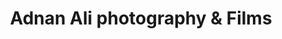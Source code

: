 ---
title: "Adnan Ali photography & Films"
url: /karachi/adnan-ali-photography-and-films/
shop: photo
---
